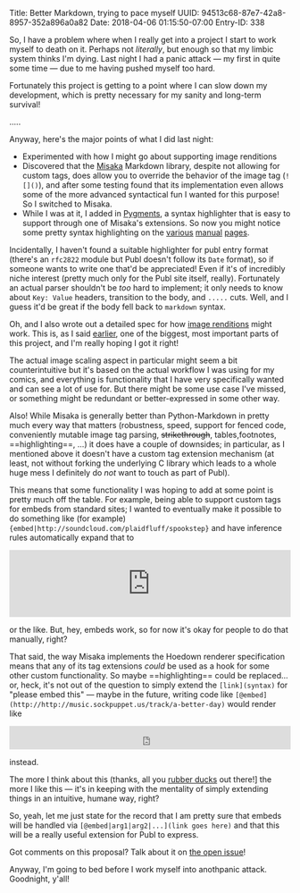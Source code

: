Title: Better Markdown, trying to pace myself
UUID: 94513c68-87e7-42a8-8957-352a896a0a82
Date: 2018-04-06 01:15:50-07:00
Entry-ID: 338

So, I have a problem where when I really get into a project I start to work
myself to death on it. Perhaps not *literally*, but enough so that my limbic
system thinks I'm dying. Last night I had a panic attack — my first in quite
some time — due to me having pushed myself too hard.

Fortunately this project is getting to a point where I can slow down my
development, which is pretty necessary for my sanity and long-term survival!

.....

Anyway, here's the major points of what I did last night:

* Experimented with how I might go about supporting image renditions
* Discovered that the [Misaka](http://misaka.61924.nl) Markdown library,
    despite not allowing for custom tags, does allow you to override the behavior
    of the image tag (`![]()`), and after some testing found that its
    implementation even allows some of the more advanced syntactical fun I wanted
    for this purpose! So I switched to Misaka.
* While I was at it, I added in [Pygments](http://pygments.org), a syntax
    highlighter that is easy to support through one of Misaka's extensions.
    So now you might notice some pretty syntax highlighting on the
    [various](/entry-format) [manual](/template-format) [pages](/image-renditions).

Incidentally, I haven't found a suitable highlighter for publ entry format
(there's an `rfc2822` module but Publ doesn't follow its `Date` format),
so if someone wants to write one that'd be appreciated! Even if it's of
incredibly niche interest (pretty much only for the Publ site itself,
really). Fortunately an actual parser shouldn't be *too* hard to implement;
it only needs to know about `Key: Value` headers, transition to the body, and
`.....` cuts. Well, and I guess it'd be great if the body fell back to `markdown`
syntax.

Oh, and I also wrote out a detailed spec for how [image renditions](/image-renditions)
might work. This is, as I said [earlier](325), one of the biggest, most
important parts of this project, and I'm really hoping I got it right!

The actual image scaling aspect in particular might seem a bit counterintuitive
but it's based on the actual workflow I was using for my comics, and everything
is functionality that I have very specifically wanted and can see a lot of
use for. But there might be some use case I've missed, or something might be
redundant or better-expressed in some other way.

Also! While Misaka is generally better than Python-Markdown in pretty much
every way that matters (robustness, speed, support for fenced code, conveniently
mutable image tag parsing, ~~strikethrough~~, tables,footnotes, ==highlighting==,
...) it does have a
couple of downsides; in particular,
as I mentioned above it doesn't have a custom tag extension mechanism (at least,
not without forking the underlying C library which leads to a whole huge mess I
definitely do *not* want to touch as part of Publ).

This means that some
functionality I was hoping to add at some point is pretty much off the table.
For example, being able to support custom tags for embeds from standard sites;
I wanted to eventually make it possible to do something like (for example)
`{embed|http://soundcloud.com/plaidfluff/spookstep}` and have inference rules
automatically expand that to

<iframe width="100%" height="120" scrolling="no" frameborder="no" allow="autoplay" src="https://w.soundcloud.com/player/?url=https%3A//api.soundcloud.com/tracks/229594286&color=%23ff5500&auto_play=false&hide_related=false&show_comments=true&show_user=true&show_reposts=false&show_teaser=true&visual=true"></iframe>

or the like. But, hey, embeds work, so for now it's okay for people to
do that manually, right?

That said, the way Misaka implements the Hoedown renderer specification means
that any of its tag extensions *could* be used as a hook for some other custom
functionality. So maybe ==highlighting== could be replaced... or, heck, it's not
out of the question to simply extend the `[link](syntax)` for "please embed this" —
maybe in the future, writing code like `[@embed](http://http://music.sockpuppet.us/track/a-better-day)`
would render like

<iframe style="border: 0; width: 100%; height: 42px;" src="http://bandcamp.com/EmbeddedPlayer/album=1413796988/size=small/bgcol=ffffff/linkcol=0687f5/track=436704743/transparent=true/" seamless><a href="http://music.sockpuppet.us/album/novembeat-2017">Novembeat 2017 by Sockpuppet</a></iframe>

instead.

The more I think about this (thanks, all you
[rubber ducks](https://en.wikipedia.org/wiki/Rubber_duck_debugging) out there!]
the more I like this — it's in keeping with the mentality of simply extending things in an
intuitive, humane way, right?

So, yeah, let me just state for the record that I am pretty sure that embeds
will be handled via `[@embed|arg1|arg2|...](link goes here)` and that this will
be a really useful extension for Publ to express.

Got comments on this proposal? Talk about it on [the open issue](https://github.com/fluffy-critter/Publ/issues/26)!

Anyway, I'm going to bed before I work myself into anothpanic attack. Goodnight, y'all!
